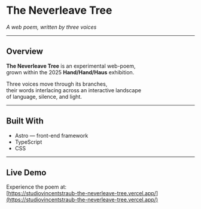 # The Neverleave Tree  
*A web poem, written by three voices*

---

## Overview  
**The Neverleave Tree** is an experimental web-poem,  
grown within the 2025 **Hand/Hand/Haus** exhibition.  

Three voices move through its branches,  
their words interlacing across an interactive landscape  
of language, silence, and light.

---

## Built With  
- Astro — front-end framework  
- TypeScript  
- CSS  

---

## Live Demo  
Experience the poem at:  
[https://studiovincentstraub-the-neverleave-tree.vercel.app/](https://studiovincentstraub-the-neverleave-tree.vercel.app/)
